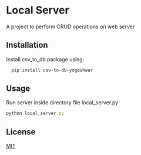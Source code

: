 
# Local Server

A project to perform CRUD operations on web server


## Installation

Install csv_to_db package using:

```bash
  pip install csv-to-db-yogeshwar
```
    
## Usage
Run server inside directory file local_server.py
```javascript
python local_server.py
```


## License

[MIT](https://github.com/yogeshwarreddy13/local_server/blob/master/LICENSE)

